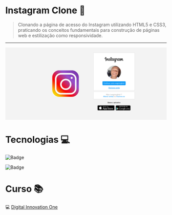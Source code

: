 # Instagram Clone 📸

> Clonando a página de acesso do Instagram utilizando HTML5 e CSS3, praticando os conceitos fundamentais para construção de páginas web e estilização como responsividade.

---

![Screenshot](./img/instagram_clone.png)

# Tecnologias 💻

![Badge](https://img.shields.io/static/v1?label=HTML5&message=front-end&color=orange&style=for-the-badge&logo=HTML5)

![Badge](https://img.shields.io/static/v1?label=CSS3&message=front-end&color=blue&style=for-the-badge&logo=CSS3)


# Curso 📚

💻 [Digital Innovation One](https://digitalinnovation.one/sign-up?ref=8LH8KT61KF)
